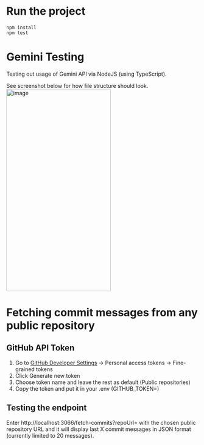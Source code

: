 # Run the project

```
npm install
npm test
```

# Gemini Testing

Testing out usage of Gemini API via NodeJS (using TypeScript).

See screenshot below for how file structure should look.
<img width="274" height="530" alt="image" src="https://github.com/user-attachments/assets/3492eeba-528c-4ce1-afd3-1242d0f4c583" />

# Fetching commit messages from any public repository

## GitHub API Token

1. Go to [GitHub Developer Settings](https://github.com/settings/tokens) → Personal access tokens → Fine-grained tokens
2. Click Generate new token
3. Choose token name and leave the rest as default (Public repositories)
4. Copy the token and put it in your .env (GITHUB_TOKEN=)

## Testing the endpoint

Enter http://localhost:3066/fetch-commits?repoUrl= with the chosen public repository URL and it will display last X commit messages in JSON format (currently limited to 20 messages).
